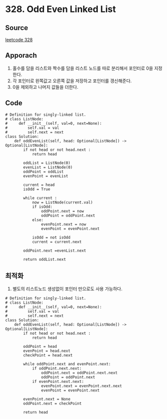 # 328. Odd Even Linked List

## Source
[leetcode 328](https://leetcode.com/problems/odd-even-linked-list/description/?envType=study-plan-v2&envId=leetcode-75)


## Apporach
1. 홀수를 담을 리스트와 짝수를 담을 리스트 노드를 따로 분리해서 포인터로 0을 지정한다. 
2. 각 포인터로 왼쪽값고 오른쪽 값을 저장하고 포인터를 갱신해준다. 
3. 0을 제외하고 나머지 값들을 더한다.

## Code
    # Definition for singly-linked list.
    # class ListNode:
    #     def __init__(self, val=0, next=None):
    #         self.val = val
    #         self.next = next
    class Solution:
        def oddEvenList(self, head: Optional[ListNode]) -> Optional[ListNode]:
            if not head or not head.next :
                return head 
            
            oddList = ListNode(0)
            evenList = ListNode(0)
            oddPoint = oddList
            evenPoint = evenList

            current = head
            isOdd = True

            while current :
                now = ListNode(current.val)
                if isOdd:
                    oddPoint.next = now 
                    oddPoint = oddPoint.next
                else:
                    evenPoint.next = now
                    evenPoint = evenPoint.next
                
                isOdd = not isOdd
                current = current.next
            
            oddPoint.next =evenList.next

            return oddList.next


## 최적화 
1. 별도의 리스트노드 생성없이 포인터 만으로도 사용 가능하다.
>
    # Definition for singly-linked list.
    # class ListNode:
    #     def __init__(self, val=0, next=None):
    #         self.val = val
    #         self.next = next
    class Solution:
        def oddEvenList(self, head: Optional[ListNode]) -> Optional[ListNode]:
            if not head or not head.next :
                return head 
            
            oddPoint = head
            evenPoint = head.next 
            checkPoint = head.next

            while oddPoint.next and evenPoint.next:
                if oddPoint.next.next:
                    oddPoint.next = oddPoint.next.next
                    oddPoint = oddPoint.next
                if evenPoint.next.next:
                    evenPoint.next = evenPoint.next.next
                    evenPoint = evenPoint.next
            
            evenPoint.next = None
            oddPoint.next = checkPoint

            return head

            

            
